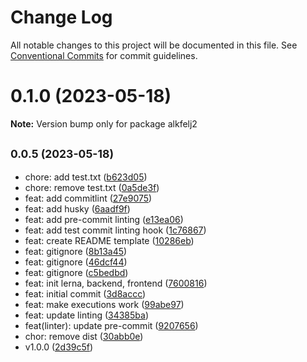 # Change Log

All notable changes to this project will be documented in this file.
See [Conventional Commits](https://conventionalcommits.org) for commit guidelines.

# 0.1.0 (2023-05-18)

**Note:** Version bump only for package alkfelj2





## <small>0.0.5 (2023-05-18)</small>

* chore: add test.txt ([b623d05](https://github.com/victor-brown/alkfejl-II-movieDB/commit/b623d05))
* chore: remove test.txt ([0a5de3f](https://github.com/victor-brown/alkfejl-II-movieDB/commit/0a5de3f))
* feat: add commitlint ([27e9075](https://github.com/victor-brown/alkfejl-II-movieDB/commit/27e9075))
* feat: add husky ([6aadf9f](https://github.com/victor-brown/alkfejl-II-movieDB/commit/6aadf9f))
* feat: add pre-commit linting ([e13ea06](https://github.com/victor-brown/alkfejl-II-movieDB/commit/e13ea06))
* feat: add test commit linting hook ([1c76867](https://github.com/victor-brown/alkfejl-II-movieDB/commit/1c76867))
* feat: create README template ([10286eb](https://github.com/victor-brown/alkfejl-II-movieDB/commit/10286eb))
* feat: gitignore ([8b13a45](https://github.com/victor-brown/alkfejl-II-movieDB/commit/8b13a45))
* feat: gitignore ([46dcf44](https://github.com/victor-brown/alkfejl-II-movieDB/commit/46dcf44))
* feat: gitignore ([c5bedbd](https://github.com/victor-brown/alkfejl-II-movieDB/commit/c5bedbd))
* feat: init lerna, backend, frontend ([7600816](https://github.com/victor-brown/alkfejl-II-movieDB/commit/7600816))
* feat: initial commit ([3d8accc](https://github.com/victor-brown/alkfejl-II-movieDB/commit/3d8accc))
* feat: make executions work ([99abe97](https://github.com/victor-brown/alkfejl-II-movieDB/commit/99abe97))
* feat: update linting ([34385ba](https://github.com/victor-brown/alkfejl-II-movieDB/commit/34385ba))
* feat(linter): update pre-commit ([9207656](https://github.com/victor-brown/alkfejl-II-movieDB/commit/9207656))
* chor: remove dist ([30abb0e](https://github.com/victor-brown/alkfejl-II-movieDB/commit/30abb0e))
* v1.0.0 ([2d39c5f](https://github.com/victor-brown/alkfejl-II-movieDB/commit/2d39c5f))
